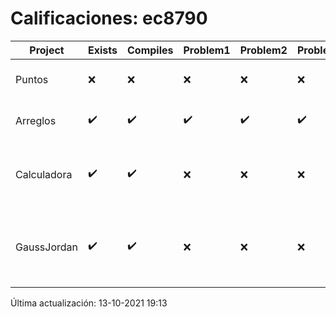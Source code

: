 # Calificaciones: ec8790
|Project|Exists|Compiles|Problem1|Problem2|Problem3|Extra|CommitHash|CommitDate|CheckDate|Comments|DueDate|Grade|
|-|-|-|-|-|-|-|-|-|-|-|-|-|
|Puntos|❌|❌|❌|❌|❌|❌|NA|NA|13-10-2021 19:13:51|No se encontró el archivo en PracticasComputacionI/Puntos/Punto.cpp|15-10-2021 21:00:00|5.0|
|Arreglos|✔️|✔️|✔️|✔️|✔️|✔️|a65eee2e2b98cc83a9c80c88cfc4d2a6b1bdc1c5|23-09-2021 22:15:59|23-09-2021 23:30:29|nan|24-09-2021 21:00:00|10.0|
|Calculadora|✔️|✔️|❌|❌|❌|❌|f78e5efccfeb05adce387cbeb04488c032f99ea2|17-09-2021 16:49:30|17-09-2021 17:08:23|Revisa la operación suma-No implementaste operaciones con números flotantes-Revisa la operación división-No sale con código diferente de cero con división entre cero|17-09-2021 21:00:00|6.0|
|GaussJordan|✔️|✔️|❌|❌|❌|❌|060fbaa18be8de058396da29923c9e6f9ee1bf38|01-10-2021 18:25:38|01-10-2021 20:09:23|No aplica correctamente el método de Gauss-Jordan-No aplica correctamente el método de Gauss-Jordan-No avisa al usuario que el sistema no tiene solución-No intercambia las filas cuando un pivote es cero|01-10-2021 21:00:00|6.0|

Última actualización: 13-10-2021 19:13